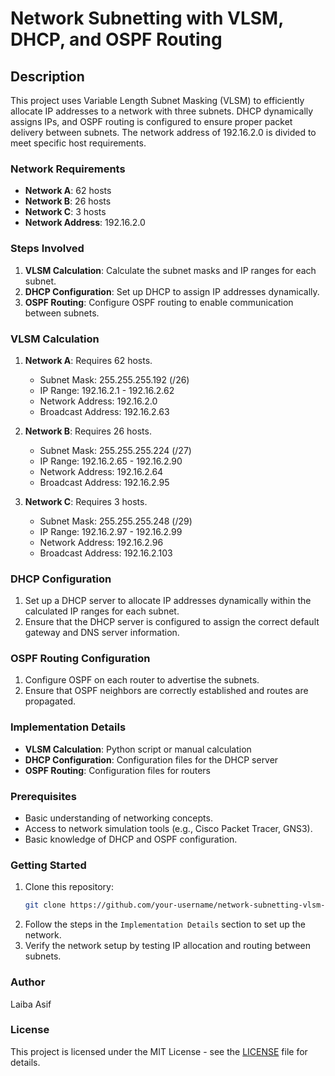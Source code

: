 # Network Subnetting with VLSM, DHCP, and OSPF Routing

## Description
This project uses Variable Length Subnet Masking (VLSM) to efficiently allocate IP addresses to a network with three subnets. DHCP dynamically assigns IPs, and OSPF routing is configured to ensure proper packet delivery between subnets. The network address of 192.16.2.0 is divided to meet specific host requirements.

### Network Requirements
- **Network A**: 62 hosts
- **Network B**: 26 hosts
- **Network C**: 3 hosts
- **Network Address**: 192.16.2.0

### Steps Involved
1. **VLSM Calculation**: Calculate the subnet masks and IP ranges for each subnet.
2. **DHCP Configuration**: Set up DHCP to assign IP addresses dynamically.
3. **OSPF Routing**: Configure OSPF routing to enable communication between subnets.

### VLSM Calculation
1. **Network A**: Requires 62 hosts.
    - Subnet Mask: 255.255.255.192 (/26)
    - IP Range: 192.16.2.1 - 192.16.2.62
    - Network Address: 192.16.2.0
    - Broadcast Address: 192.16.2.63

2. **Network B**: Requires 26 hosts.
    - Subnet Mask: 255.255.255.224 (/27)
    - IP Range: 192.16.2.65 - 192.16.2.90
    - Network Address: 192.16.2.64
    - Broadcast Address: 192.16.2.95

3. **Network C**: Requires 3 hosts.
    - Subnet Mask: 255.255.255.248 (/29)
    - IP Range: 192.16.2.97 - 192.16.2.99
    - Network Address: 192.16.2.96
    - Broadcast Address: 192.16.2.103

### DHCP Configuration
1. Set up a DHCP server to allocate IP addresses dynamically within the calculated IP ranges for each subnet.
2. Ensure that the DHCP server is configured to assign the correct default gateway and DNS server information.

### OSPF Routing Configuration
1. Configure OSPF on each router to advertise the subnets.
2. Ensure that OSPF neighbors are correctly established and routes are propagated.

### Implementation Details
- **VLSM Calculation**: Python script or manual calculation
- **DHCP Configuration**: Configuration files for the DHCP server
- **OSPF Routing**: Configuration files for routers

### Prerequisites
- Basic understanding of networking concepts.
- Access to network simulation tools (e.g., Cisco Packet Tracer, GNS3).
- Basic knowledge of DHCP and OSPF configuration.

### Getting Started
1. Clone this repository:
    ```bash
    git clone https://github.com/your-username/network-subnetting-vlsm-dhcp-ospf.git
    ```
2. Follow the steps in the `Implementation Details` section to set up the network.
3. Verify the network setup by testing IP allocation and routing between subnets.

### Author
Laiba Asif 

### License
This project is licensed under the MIT License - see the [LICENSE](LICENSE) file for details.


